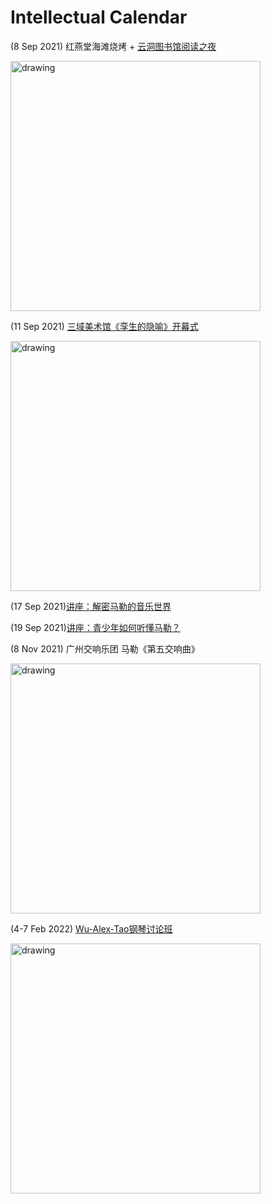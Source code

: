 # Intellectual Calendar

(8 Sep 2021) 红燕堂海滩烧烤 + [云洞图书馆阅读之夜](http://hkyd.hitour2005.com/)

<img src="http://www.archcollege.com/wp-content/uploads/2020/08/1597053492987552.jpg" alt="drawing" width="400"/>

(11 Sep 2021) [三域美术馆《孪生的隐喻》开幕式](https://mp.weixin.qq.com/s/FBXgvtt-71qvqiJv49_iqg)

<img src="https://mmbiz.qpic.cn/mmbiz_jpg/1SfQI6dtcEUVLpib9npN2BcztsDCe2th2QE77Y6I0dBEzb1ibgRBLuwZs4FuRSVvKhQTnaEOIreJlLL4WQgyYX9w/640?wx_fmt=jpeg&tp=webp&wxfrom=5&wx_lazy=1&wx_co=1" alt="drawing" width="400"/>


(17 Sep 2021)[讲座：解密马勒的音乐世界](https://mp.weixin.qq.com/s/55uPO7XKjl8MScvbkCzEXg)

(19 Sep 2021)[讲座：青少年如何听懂马勒？](https://mp.weixin.qq.com/s/55uPO7XKjl8MScvbkCzEXg)

(8 Nov 2021) 广州交响乐团 马勒《第五交响曲》

<img src="https://mmbiz.qpic.cn/mmbiz_jpg/ywIiayEqvTiaVlwl7iavljlRwW3MZSOxdUPDEmg4IazOQ6Vy72jzKn5vtqQaER5rwV9W6xrvenqibic3ucpt5HWReKA/640?wx_fmt=jpeg&tp=webp&wxfrom=5&wx_lazy=1&wx_co=1" alt="drawing" width="400"/>

(4-7 Feb 2022) [Wu-Alex-Tao钢琴讨论班](https://mp.weixin.qq.com/s/Wvssq7RoLr2bnjLfEWVWmw)

<img src="https://mmbiz.qpic.cn/mmbiz_png/4bRficQgeeuNFEq3IFA5yB9VApnfoWTl9U0bKfmeoHhOOUzKreZrrb6CL1wwgPYqn9ujLWHrVPVaqs7WyF85Uag/640?wx_fmt=png&tp=webp&wxfrom=5&wx_lazy=1&wx_co=1" alt="drawing" width="400"/>







